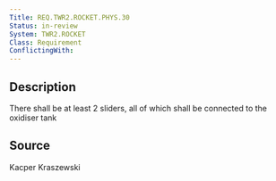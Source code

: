 ```yaml
---
Title: REQ.TWR2.ROCKET.PHYS.30
Status: in-review
System: TWR2.ROCKET
Class: Requirement
ConflictingWith: 
---
```

## Description

There shall be at least 2 sliders, all of which shall be connected to the oxidiser tank

## Source

Kacper Kraszewski